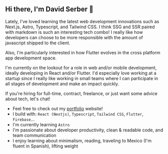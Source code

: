 ## Hi there, I'm David Serber 👋
Lately, I've loved learning the latest web development innovations such as Next.js, Astro, Typescript, and Tailwind CSS. I think SSG and SSR paired with markdown is such an interesting tech combo! I really like how developers can choose to be more responsible with the amount of javascript shipped to the client. 

Also, I'm particularly interested in how Flutter evolves in the cross platform app development space. 

I'm currently on the lookout for a role in web and/or mobile development, ideally developing in React and/or Flutter. I'd especially love working at a startup since I really like working in small teams where I can participate in all stages of development and make an impact quickly. 

If you're hiring for full-time, contract, freelance, or just want some advice about tech, let's chat!

- Feel free to check out my [portfolio](https://www.davidwserber.com/) website!
- I build with: `React (Nextjs)`, `Typescript`, `Tailwind CSS`, `Flutter`, `Firebase`...
- I'm currently learning `Astro`
- I'm passionate about developer productivity, clean & readable code, and team communication
- I enjoy learning about minimalism, reading, traveling to Mexico (I'm fluent in Spanish), lifting weight
